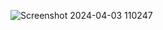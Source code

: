 ![Screenshot 2024-04-03 110247](https://github.com/Anuradha-A-H/Attitude-Collection/assets/119663653/0610d29c-6b0d-4068-b1cd-97d433865609)
